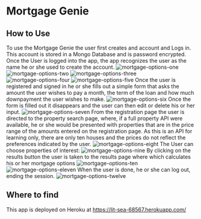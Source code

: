 # Mortgage Genie

## How to Use

To use the Mortgage Genie the user first creates and account and Logs in. This account is stored in a Mongo Database and is password encrypted. Once the User is logged into the app, the app recognizes the user as the name he or she used to create the account.
![mortgage-options-one](client/src/images/readMeImages/onePortada.png)
![mortgage-options-two](client/src/images/readMeImages/twoRegister.png)
![mortgage-options-three](client/src/images/readMeImages/threeRegister.png)
![mortgage-options-four](client/src/images/readMeImages/fourLogin.png)
![mortgage-options-five](client/src/images/readMeImages/fiveFilledLogin.png)
Once the user is registered and signed in he or she fills out a simple form that asks the amount the user wishes to pay a month, the term of the loan and how much downpayment the user wishes to make.
![mortgage-options-six](client/src/images/readMeImages/sixRegistration.png)
Once the form is filled out it disappears and the user can then edit or delete his or her input.
![mortgage-options-seven](client/src/images/readMeImages/sevenFilledRegistration.png)
From the registration page the user is directed to the property search page, where, if a full property API were available, he or she would be presented with properties that are in the price range of the amounts entered on the registration page. As this is an API for learning only, there are only ten houses and the prices do not reflect the preferences indicated by the user.
![mortgage-options-eight](client/src/images/readMeImages/eightProperties.png)
The User can choose properties of interest:
![mortgage-options-nine](client/src/images/readMeImages/nineSavedProps.png)
By clicking on the results button the user is taken to the results page where which calculates his or her mortgage options
![mortgage-options-ten](client/src/images/readMeImages/tenResults.png)
![mortgage-options-eleven](client/src/images/readMeImages/elevenResults.png)
When the user is done, he or she can log out, ending the session.
![mortgage-options-twelve](client/src/images/readMeImages/twelveLogOut.png)

## Where to find

This app is deployed on Heroku at https://lit-sea-68567.herokuapp.com/
